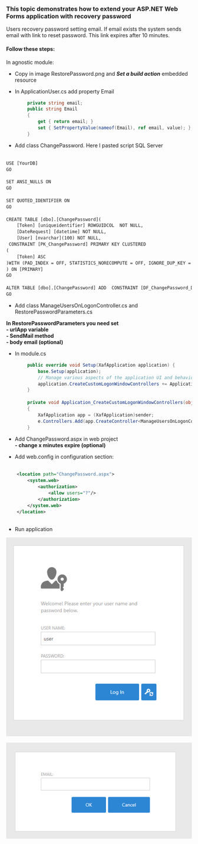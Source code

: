 ### This topic demonstrates how to extend your ASP.NET Web Forms application with recovery password

Users recovery password setting email.
If email exists the system sends email with link to reset password.
This link expires after 10 minutes.

#### Follow these steps:

In agnostic module:

- Copy in image RestorePassword.png and ***Set a build action*** embedded resource

- In ApplicationUser.cs add property Email

```csharp
        private string email;
        public string Email
        {
            get { return email; }
            set { SetPropertyValue(nameof(Email), ref email, value); }
        }

```

- Add class ChangePassword. Here I pasted script SQL Server

```xml

USE [YourDB]
GO

SET ANSI_NULLS ON
GO

SET QUOTED_IDENTIFIER ON
GO

CREATE TABLE [dbo].[ChangePassword](
	[Token] [uniqueidentifier] ROWGUIDCOL  NOT NULL,
	[DateRequest] [datetime] NOT NULL,
	[User] [nvarchar](100) NOT NULL,
 CONSTRAINT [PK_ChangePassword] PRIMARY KEY CLUSTERED 
(
	[Token] ASC
)WITH (PAD_INDEX = OFF, STATISTICS_NORECOMPUTE = OFF, IGNORE_DUP_KEY = OFF, ALLOW_ROW_LOCKS = ON, ALLOW_PAGE_LOCKS = ON, OPTIMIZE_FOR_SEQUENTIAL_KEY = OFF) ON [PRIMARY]
) ON [PRIMARY]
GO

ALTER TABLE [dbo].[ChangePassword] ADD  CONSTRAINT [DF_ChangePassword_DateRequest]  DEFAULT (getdate()) FOR [DateRequest]
GO
```

- Add class ManageUsersOnLogonController.cs and RestorePasswordParameters.cs

****In RestorePasswordParameters you need set
    <br>- urlApp variable 
    <br>- SendMail method
    <br>- body email (optional)****


- In module.cs
```csharp
        public override void Setup(XafApplication application) {
            base.Setup(application);
            // Manage various aspects of the application UI and behavior at the module level.
            application.CreateCustomLogonWindowControllers += Application_CreateCustomLogonWindowControllers; ;
        }

        private void Application_CreateCustomLogonWindowControllers(object sender, CreateCustomLogonWindowControllersEventArgs e)
        {
            XafApplication app = (XafApplication)sender;
            e.Controllers.Add(app.CreateController<ManageUsersOnLogonController>());
        }
```

- Add ChangePassword.aspx in web project
   ****<br>- change x minutes expire (optional)****

- Add web.config in configuration section:

```xml
                     
    <location path="ChangePassword.aspx">
		<system.web>
			<authorization>
				<allow users="?"/>
			</authorization>
		</system.web>
	</location>
 
```

- Run application

![](images/Login.png)

![](images/Email.png)







